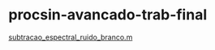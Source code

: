 # procsin-avancado-trab-final

[subtracao_espectral_ruido_branco.m](procsin-avancado-trab-final/filtro_subtracao_ruido_branco.m)
